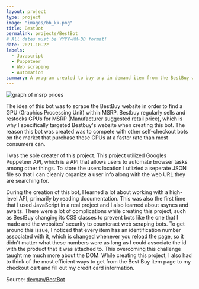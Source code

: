 ```yaml
---
layout: project
type: project
image: "images/bb_kk.png"
title: BestBot
permalink: projects/BestBot
# All dates must be YYYY-MM-DD format!
date: 2021-10-22
labels:
  - Javascript
  - Puppeteer
  - Web scraping
  - Automation
summary: A program created to buy any in demand item from the BestBuy website.
---
```


 <img class="ui image" src="https://i.pcmag.com/imagery/articles/06YHBxnn2kbrapAPhI5F2om-6.png" alt="graph of msrp prices">

The idea of this bot was to scrape the BestBuy website in order to find a GPU (Graphics Processing Unit) within MSRP. Bestbuy regularly sells and restocks GPUs for MSRP (Manufacturer suggested retail price), which is why I specifically targeted Bestbuy's website when creating this bot. The reason this bot was created was to compete with other self-checkout bots on the market that purchase these GPUs at a faster rate than most consumers can. 

I was the sole creater of this project. This project utilized Googles Puppeteer API, which is a API that allows users to automate browser tasks among other things. To store the users location I utlizied a seperate JSON file so that I can cleanly organize a user info along with the web URL they are searching for.

During the creation of this bot, I learned a lot about working with a high-level API, primarily by reading documentation. This was also the first time that I used JavaScript in a real project and I also learned about asyncs and awaits. There were a lot of complications while creating this project, such as BestBuy changing its CSS classes to prevent bots like the one that I made and the websites' security to counteract web scraping bots. To get around this issue, I noticed that every item has an identification number associated with it, which is changed whenever you reload the page, so it didn't matter what these numbers were as long as I could associate the id with the product that it was attached to. This overcoming this challenge taught me much more about the DOM. While creating this project, I also had to think of the most efficient ways to get from the Best Buy item page to my checkout cart and fill out my credit card information. 

Source: <a href="https://github.com/devgav/BestBot"><i class="large github icon"></i>devgav/BestBot</a>



